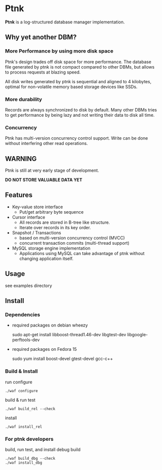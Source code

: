 Ptnk
====

**Ptnk** is a log-structured database manager implementation.

## Why yet another DBM?

### More Performance by using more disk space

Ptnk's design trades off disk space for more performance. The database file generated by ptnk is not compact compared to other DBMs, but allows to process requests at blazing speed.

All disk writes generated by ptnk is sequential and aligned to 4 kilobytes, optimal for non-volatile memory based storage devices like SSDs.

### More durability

Records are always synchronized to disk by default. Many other DBMs tries to get performance by being lazy and not writing their data to disk all time.

### Concurrency

Ptnk has multi-version concurrency control support. Write can be done without interfering other read operations.

## **WARNING**
Ptnk is still at very early stage of development.

**DO NOT STORE VALUABLE DATA YET**

## Features

* Key-value store interface
  * Put/get arbitrary byte sequence
* Cursor interface
  * All records are stored in B-tree like structure.
  * Iterate over records in its key order.
* Snapshot / Transactions
  * based on multi-version concurrency control (MVCC)
  * concurrent transaction commits (multi-thread support)
* MySQL storage engine implementation
  * Applications using MySQL can take advantage of ptnk without changing application itself.

## Usage

see examples directory

## Install

### Dependencies
* required packages on debian wheezy

	sudo apt-get install libboost-thread1.46-dev libgtest-dev libgoogle-perftools-dev

* required packages on Fedora 15

	sudo yum install boost-devel gtest-devel gcc-c++

### Build & Install

run configure

	./waf configure

build & run test
	
	./waf build_rel --check

install

	./waf install_rel

### For **ptnk** developers

build, run test, and install debug build 

	./waf build_dbg --check
	./waf install_dbg
